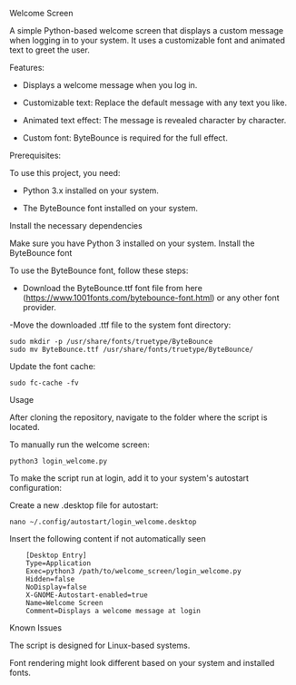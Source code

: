 Welcome Screen

A simple Python-based welcome screen that displays a custom message when logging in to your system. It uses a customizable font and animated text to greet the user.

Features:

 - Displays a welcome message when you log in.

 - Customizable text: Replace the default message with any text you like.

 - Animated text effect: The message is revealed character by character.

 - Custom font: ByteBounce is required for the full effect.

Prerequisites:

To use this project, you need:

 - Python 3.x installed on your system.

 - The ByteBounce font installed on your system.




Install the necessary dependencies

Make sure you have Python 3 installed on your system.
Install the ByteBounce font

To use the ByteBounce font, follow these steps:

- Download the ByteBounce.ttf font file from here (https://www.1001fonts.com/bytebounce-font.html) or any other font provider.

-Move the downloaded .ttf file to the system font directory:

    sudo mkdir -p /usr/share/fonts/truetype/ByteBounce
    sudo mv ByteBounce.ttf /usr/share/fonts/truetype/ByteBounce/

Update the font cache:

    sudo fc-cache -fv

Usage

After cloning the repository, navigate to the folder where the script is located.

To manually run the welcome screen:

    python3 login_welcome.py

To make the script run at login, add it to your system's autostart configuration:

Create a new .desktop file for autostart:

    nano ~/.config/autostart/login_welcome.desktop

Insert the following content if not automatically seen

        [Desktop Entry]
        Type=Application
        Exec=python3 /path/to/welcome_screen/login_welcome.py
        Hidden=false
        NoDisplay=false
        X-GNOME-Autostart-enabled=true
        Name=Welcome Screen
        Comment=Displays a welcome message at login



Known Issues

   The script is designed for Linux-based systems.

   Font rendering might look different based on your system and installed fonts.
